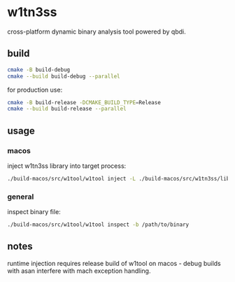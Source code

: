 # w1tn3ss

cross-platform dynamic binary analysis tool powered by qbdi.

## build

```sh
cmake -B build-debug
cmake --build build-debug --parallel
```

for production use:
```sh
cmake -B build-release -DCMAKE_BUILD_TYPE=Release
cmake --build build-release --parallel
```

## usage

### macos

inject w1tn3ss library into target process:
```sh
./build-macos/src/w1tool/w1tool inject -L ./build-macos/src/w1tn3ss/libw1tn3ss.dylib -n target_process
```

### general

inspect binary file:
```sh
./build-macos/src/w1tool/w1tool inspect -b /path/to/binary
```

## notes

runtime injection requires release build of w1tool on macos - debug builds with asan interfere with mach exception handling.
